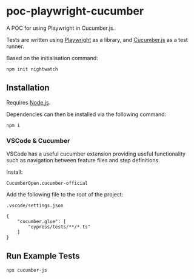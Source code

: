# poc-playwright-cucumber
A POC for using Playwright in Cucumber.js.

Tests are written using [Playwright](https://playwright.dev/docs/intro) as a library, and [Cucumber.js](https://cucumber.io/docs/guides/overview/) as a test runner.

Based on the initialisation command:

`npm init nightwatch`

## Installation
Requires [Node.js](https://nodejs.org/).

Dependencies can then be installed via the following command:

`npm i`

### VSCode & Cucumber
VSCode has a useful cucumber extension providing useful functionality such as navigation between feature files and step definitions.

Install:

`CucumberOpen.cucumber-official`

Add the following file to the root of the project:

`.vscode/settings.json` 
```
{
    "cucumber.glue": [
        "cypress/tests/**/*.ts"
    ]
}
```

## Run Example Tests

`npx cucumber-js`